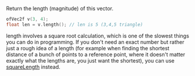 Return the length (magnitude) of this vector.

```cpp
ofVec2f v(3, 4);
float len = v.length(); // len is 5 (3,4,5 triangle)
```

length involves a square root calculation, which is one of the slowest things you can do in programming. If you don't need an exact number but rather just a rough idea of a length (for example when finding the shortest distance of a bunch of points to a reference point, where it doesn't matter exactly what the lengths are, you just want the shortest), you can use [squareLength](#squareLength) instead.
